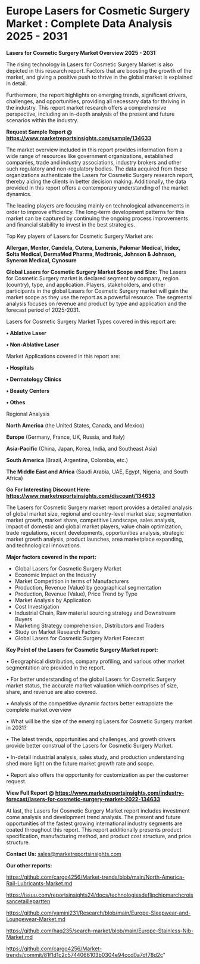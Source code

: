 # Europe Lasers for Cosmetic Surgery Market : Complete Data Analysis 2025 - 2031

<Strong> Lasers for Cosmetic Surgery Market Overview 2025 - 2031</strong>

The rising technology in Lasers for Cosmetic Surgery Market is also depicted in this research report. Factors that are boosting the growth of the market, and giving a positive push to thrive in the global market is explained in detail.

Furthermore, the report highlights on emerging trends, significant drivers, challenges, and opportunities, providing all necessary data for thriving in the industry. This report market research offers a comprehensive perspective, including an in-depth analysis of the present and future scenarios within the industry.

<strong>Request Sample Report @ <a href=https://www.marketreportsinsights.com/sample/134633>https://www.marketreportsinsights.com/sample/134633</a></strong>

The market overview included in this report provides information from a wide range of resources like government organizations, established companies, trade and industry associations, industry brokers and other such regulatory and non-regulatory bodies. The data acquired from these organizations authenticate the Lasers for Cosmetic Surgery research report, thereby aiding the clients in better decision making. Additionally, the data provided in this report offers a contemporary understanding of the market dynamics.

The leading players are focusing mainly on technological advancements in order to improve efficiency. The long-term development patterns for this market can be captured by continuing the ongoing process improvements and financial stability to invest in the best strategies.

Top Key players of Lasers for Cosmetic Surgery Market are:

<strong>Allergan, Mentor, Candela, Cutera, Lumenis, Palomar Medical, Iridex, Solta Medical, DermaMed Pharma, Medtronic, Johnson & Johnson, Syneron Medical, Cynosure</strong>

<strong><b>Global Lasers for Cosmetic Surgery Market Scope and Size:</b></strong>
The Lasers for Cosmetic Surgery market is declared segment by company, region (country), type, and application. Players, stakeholders, and other participants in the global Lasers for Cosmetic Surgery market will gain the market scope as they use the report as a powerful resource. The segmental analysis focuses on revenue and product by type and application and the forecast period of 2025-2031.

Lasers for Cosmetic Surgery Market Types covered in this report are:

<strong>• Ablative Laser

• Non-Ablative Laser</strong>

Market Applications covered in this report are:

<strong>• Hospitals

• Dermatology Clinics

• Beauty Centers

• Othes</strong> 

Regional Analysis

<strong>North America</strong> (the United States, Canada, and Mexico)

<strong>Europe</strong> (Germany, France, UK, Russia, and Italy)

<strong>Asia-Pacific</strong> (China, Japan, Korea, India, and Southeast Asia)

<strong>South America</strong> (Brazil, Argentina, Colombia, etc.)

<strong>The Middle East and Africa</strong> (Saudi Arabia, UAE, Egypt, Nigeria, and South Africa)

<strong>Go For Interesting Discount Here: <a href=https://www.marketreportsinsights.com/discount/134633>https://www.marketreportsinsights.com/discount/134633</a></strong>

The Lasers for Cosmetic Surgery market report provides a detailed analysis of global market size, regional and country-level market size, segmentation market growth, market share, competitive Landscape, sales analysis, impact of domestic and global market players, value chain optimization, trade regulations, recent developments, opportunities analysis, strategic market growth analysis, product launches, area marketplace expanding, and technological innovations.

<strong><b>Major factors covered in the report:</b></strong>
<ul>
  <li>Global Lasers for Cosmetic Surgery Market </li>
  <li>Economic Impact on the Industry</li>
  <li>Market Competition in terms of Manufacturers</li>
  <li>Production, Revenue (Value) by geographical segmentation</li>
  <li>Production, Revenue (Value), Price Trend by Type</li>
  <li>Market Analysis by Application</li>
  <li>Cost Investigation</li>
  <li>Industrial Chain, Raw material sourcing strategy and Downstream Buyers</li>
  <li>Marketing Strategy comprehension, Distributors and Traders</li>
  <li>Study on Market Research Factors</li>
  <li>Global Lasers for Cosmetic Surgery Market Forecast</li>
</ul>

<strong><b>Key Point of the Lasers for Cosmetic Surgery Market report:</b></strong>

• Geographical distribution, company profiling, and various other market segmentation are provided in the report.

• For better understanding of the global Lasers for Cosmetic Surgery market status, the accurate market valuation which comprises of size, share, and revenue are also covered.

• Analysis of the competitive dynamic factors better extrapolate the complete market overview

• What will be the size of the emerging Lasers for Cosmetic Surgery market in 2031?

• The latest trends, opportunities and challenges, and growth drivers provide better construal of the Lasers for Cosmetic Surgery Market.

• In-detail industrial analysis, sales study, and production understanding shed more light on the future market growth rate and scope.

• Report also offers the opportunity for customization as per the customer request.

<strong><b>View Full Report @ <a href=https://www.marketreportsinsights.com/industry-forecast/lasers-for-cosmetic-surgery-market-2022-134633>https://www.marketreportsinsights.com/industry-forecast/lasers-for-cosmetic-surgery-market-2022-134633</a></b></strong>


At last, the Lasers for Cosmetic Surgery Market report includes investment come analysis and development trend analysis. The present and future opportunities of the fastest growing international industry segments are coated throughout this report. This report additionally presents product specification, manufacturing method, and product cost structure, and price structure.

<strong>Contact Us:</strong>
sales@marketreportsinsights.com

<strong>Our other reports:</strong>

<a href=https://github.com/cargo4256/Market-trends/blob/main/North-America-Rail-Lubricants-Market.md>https://github.com/cargo4256/Market-trends/blob/main/North-America-Rail-Lubricants-Market.md</a>

<a href=https://issuu.com/reportsinsights24/docs/technologiesdeflipchipmarchcroissancetaillepartten>https://issuu.com/reportsinsights24/docs/technologiesdeflipchipmarchcroissancetaillepartten</a>

<a href=https://github.com/yamini231/Research/blob/main/Europe-Sleepwear-and-Loungewear-Market.md>https://github.com/yamini231/Research/blob/main/Europe-Sleepwear-and-Loungewear-Market.md</a>

<a href=https://github.com/haq235/search-market/blob/main/Europe-Stainless-Nib-Market.md>https://github.com/haq235/search-market/blob/main/Europe-Stainless-Nib-Market.md</a>

<a href=https://github.com/cargo4256/Market-trends/commit/81f1d1c2c5744066103b0304e94ccd0a7df78d2c>https://github.com/cargo4256/Market-trends/commit/81f1d1c2c5744066103b0304e94ccd0a7df78d2c</a>"

